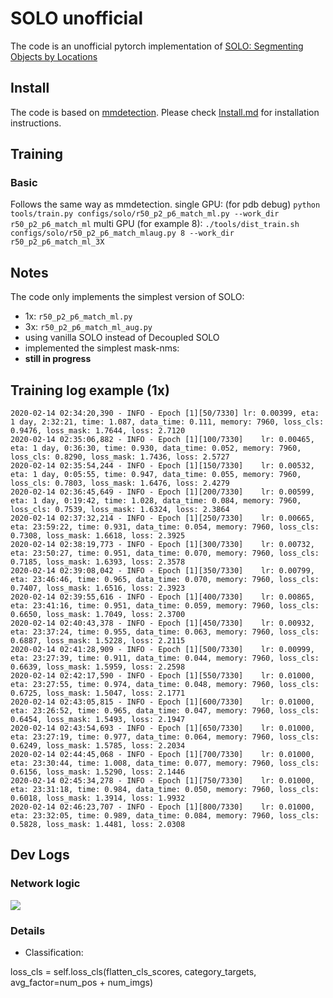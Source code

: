 # SOLO unofficial
The code is an unofficial pytorch implementation of [SOLO: Segmenting Objects by Locations](https://arxiv.org/abs/1912.04488)


## Install
The code is based on [mmdetection](https://github.com/open-mmlab/mmdetection). Please check [Install.md](https://github.com/open-mmlab/mmdetection/blob/master/docs/INSTALL.md) for installation instructions.

## Training 
### Basic
Follows the same way as mmdetection.
single GPU: (for pdb debug)
```python tools/train.py configs/solo/r50_p2_p6_match_ml.py --work_dir r50_p2_p6_match_ml```
multi GPU (for example 8): 
```./tools/dist_train.sh configs/solo/r50_p2_p6_match_mlaug.py 8 --work_dir r50_p2_p6_match_ml_3X```

## Notes
The code only implements the simplest version of SOLO:
* 1x: `r50_p2_p6_match_ml.py`
* 3x: `r50_p2_p6_match_ml_aug.py`
* using vanilla SOLO instead of Decoupled SOLO
* implemented the simplest mask-nms: 
* **still in progress**

## Training log example (1x)
```
2020-02-14 02:34:20,390 - INFO - Epoch [1][50/7330]	lr: 0.00399, eta: 1 day, 2:32:21, time: 1.087, data_time: 0.111, memory: 7960, loss_cls: 0.9476, loss_mask: 1.7644, loss: 2.7120
2020-02-14 02:35:06,882 - INFO - Epoch [1][100/7330]	lr: 0.00465, eta: 1 day, 0:36:30, time: 0.930, data_time: 0.052, memory: 7960, loss_cls: 0.8290, loss_mask: 1.7436, loss: 2.5727
2020-02-14 02:35:54,244 - INFO - Epoch [1][150/7330]	lr: 0.00532, eta: 1 day, 0:05:55, time: 0.947, data_time: 0.055, memory: 7960, loss_cls: 0.7803, loss_mask: 1.6476, loss: 2.4279
2020-02-14 02:36:45,649 - INFO - Epoch [1][200/7330]	lr: 0.00599, eta: 1 day, 0:19:42, time: 1.028, data_time: 0.084, memory: 7960, loss_cls: 0.7539, loss_mask: 1.6324, loss: 2.3864
2020-02-14 02:37:32,214 - INFO - Epoch [1][250/7330]	lr: 0.00665, eta: 23:59:22, time: 0.931, data_time: 0.054, memory: 7960, loss_cls: 0.7308, loss_mask: 1.6618, loss: 2.3925
2020-02-14 02:38:19,773 - INFO - Epoch [1][300/7330]	lr: 0.00732, eta: 23:50:27, time: 0.951, data_time: 0.070, memory: 7960, loss_cls: 0.7185, loss_mask: 1.6393, loss: 2.3578
2020-02-14 02:39:08,042 - INFO - Epoch [1][350/7330]	lr: 0.00799, eta: 23:46:46, time: 0.965, data_time: 0.070, memory: 7960, loss_cls: 0.7407, loss_mask: 1.6516, loss: 2.3923
2020-02-14 02:39:55,616 - INFO - Epoch [1][400/7330]	lr: 0.00865, eta: 23:41:16, time: 0.951, data_time: 0.059, memory: 7960, loss_cls: 0.6650, loss_mask: 1.7049, loss: 2.3700
2020-02-14 02:40:43,378 - INFO - Epoch [1][450/7330]	lr: 0.00932, eta: 23:37:24, time: 0.955, data_time: 0.063, memory: 7960, loss_cls: 0.6887, loss_mask: 1.5228, loss: 2.2115
2020-02-14 02:41:28,909 - INFO - Epoch [1][500/7330]	lr: 0.00999, eta: 23:27:39, time: 0.911, data_time: 0.044, memory: 7960, loss_cls: 0.6639, loss_mask: 1.5959, loss: 2.2598
2020-02-14 02:42:17,590 - INFO - Epoch [1][550/7330]	lr: 0.01000, eta: 23:27:55, time: 0.974, data_time: 0.048, memory: 7960, loss_cls: 0.6725, loss_mask: 1.5047, loss: 2.1771
2020-02-14 02:43:05,815 - INFO - Epoch [1][600/7330]	lr: 0.01000, eta: 23:26:52, time: 0.965, data_time: 0.047, memory: 7960, loss_cls: 0.6454, loss_mask: 1.5493, loss: 2.1947
2020-02-14 02:43:54,693 - INFO - Epoch [1][650/7330]	lr: 0.01000, eta: 23:27:19, time: 0.977, data_time: 0.064, memory: 7960, loss_cls: 0.6249, loss_mask: 1.5785, loss: 2.2034
2020-02-14 02:44:45,068 - INFO - Epoch [1][700/7330]	lr: 0.01000, eta: 23:30:44, time: 1.008, data_time: 0.077, memory: 7960, loss_cls: 0.6156, loss_mask: 1.5290, loss: 2.1446
2020-02-14 02:45:34,278 - INFO - Epoch [1][750/7330]	lr: 0.01000, eta: 23:31:18, time: 0.984, data_time: 0.050, memory: 7960, loss_cls: 0.6018, loss_mask: 1.3914, loss: 1.9932
2020-02-14 02:46:23,707 - INFO - Epoch [1][800/7330]	lr: 0.01000, eta: 23:32:05, time: 0.989, data_time: 0.084, memory: 7960, loss_cls: 0.5828, loss_mask: 1.4481, loss: 2.0308
```
## Dev Logs
### Network logic
![](https://files.slack.com/files-pri/T04SYRAP3-FTPT91LCR/image.png)
### Details
- Classification: 

 loss_cls = self.loss_cls(flatten_cls_scores, category_targets, avg_factor=num_pos + num_imgs)


<!--stackedit_data:
eyJoaXN0b3J5IjpbMTk4ODM1NDc3NV19
-->